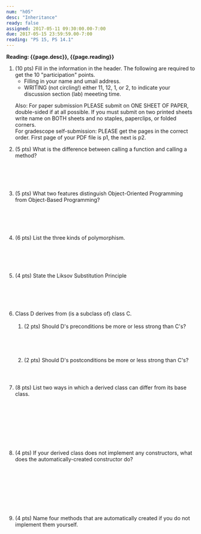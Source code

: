 ```yaml
---
num: "h05"
desc: "Inheritance"
ready: false
assigned: 2017-05-11 09:30:00.00-7:00
due: 2017-05-15 23:59:59.00-7:00
reading: "PS 15, PS 14.1"
---
```

 
 <div style='display:none'>
https://ucsb-cs32-s17.github.io/hwk/h05/
</div>

<b>Reading: {{page.desc}},  {{page.reading}}</b>
 
<ol start="1">

<li>(10 pts) Fill in the information in the header. The following are required to get the 10 "participation" points.
    <ul>
    <li>Filling in your name and umail address.<br /></li>
    <li>WRITING (not circling!) either 11, 12, 1, or 2, to indicate your discussion section (lab) meeeting time.<br /></li>
    </ul>
    <p>Also: For paper submission PLEASE submit on ONE SHEET OF PAPER, double-sided if at all possible. If you must submit  on two printed sheets write name on BOTH sheets and no staples, paperclips, or folded corners.<br />
    For gradescope self-submission: PLEASE get the pages in the correct order. First page of your PDF file is p1, the next is p2.</p>
 </li> 

 <li style='margin-bottom:6em;'>(5 pts) What is the difference between calling a function and calling a method?
 </li>
 
 
  <li style='margin-bottom:6em;'>(5 pts) What two features distinguish Object-Oriented Programming from Object-Based Programming?
 </li>

  <li style='margin-bottom:6em;'>(6 pts) List the three kinds of polymorphism.</li>
  
  
  <li style='margin-bottom:6em;'>(4 pts) State the Liksov Substitution Principle</li>
  
  
  
<div class="pagebreak"></div>


  <li>Class D derives from (is a subclass of) class C. 
  <ol>
    <li style='margin-bottom:4em;'>(2 pts) Should D's preconditions be more or less strong than C's?</li>
    <li style='margin-bottom:4em;'>(2 pts) Should D's postconditions be more or less strong than C's?</li>
  </ol>
  </li>

  <li style='margin-bottom:10em;'>(8 pts) List two ways in which a derived class can differ from its base class.</li>

  <li style='margin-bottom:10em;'>(4 pts) If your derived class does not implement any constructors, what does the automatically-created constructor do?</li>


  <li style='margin-bottom:10em;'>(4 pts) Name four methods that are automatically created if you do not implement them yourself.</li>

</ol>
